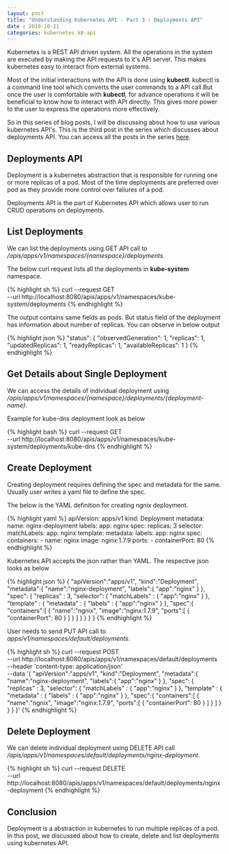 ```yaml
---
layout: post
title: "Understanding Kubernetes API - Part 3 : Deployments API"
date : 2019-10-21
categories: kubernetes k8-api
---
```


Kubernetes is a REST API driven system. All the operations in the system are executed by making the API requests to it's API server. This makes kubernetes easy to interact from external systems.

Most of the initial interactions with the API is done using **kubectl**. kubectl is a command line tool which converts the user commands to a API call.But once the user is comfortable with **kubectl**, for advance operations it will be beneficial to know how to interact with API directly. This gives more power to the user to express the operations more effectively. 

So in this series of blog posts, I will be discussing about how to use various kubernetes API's. This is the third post in the series which discusses about deployments API. You can access all the posts in the series [here](/categories/k8-api).


## Deployments API
Deployment is a kubernetes abstraction that is responsible for running one or more replicas of a pod. Most of the time deployments are preferred over pod as they provide more control over failures of a pod.

Deployments API is the part of Kubernetes API which allows user to run CRUD operations on deployments.

## List Deployments

We can list the deployments using GET API call to */apis/apps/v1/namespaces/{namespace}/deployments*.

The below curl request lists all the deployments in **kube-system** namespace. 

{% highlight sh %}
curl --request GET \
  --url http://localhost:8080/apis/apps/v1/namespaces/kube-system/deployments
{% endhighlight %}

The output contains same fields as pods. But status field of the deployment has information about number of replicas. You can observe in below output

{% highlight json %}
  "status": {
        "observedGeneration": 1,
        "replicas": 1,
        "updatedReplicas": 1,
        "readyReplicas": 1,
        "availableReplicas": 1
}
{% endhighlight %}

## Get Details about Single Deployment

We can access the details of individual deployment using */apis/apps/v1/namespaces/{namespace}/deployments/{deployment-name}*.


Example for kube-dns deployment look as below

{% highlight bash %}
curl --request GET \
  --url http://localhost:8080/apis/apps/v1/namespaces/kube-system/deployments/kube-dns
{% endhighlight %}

## Create Deployment

Creating deployment requires defining the spec and metadata for the same. Usually user writes a yaml file to define the spec.

The below is the YAML definition for creating ngnix deployment.

{% highlight yaml %}
apiVersion: apps/v1
kind: Deployment
metadata:
  name: nginx-deployment
  labels:
    app: nginx
spec:
  replicas: 3
  selector:
    matchLabels:
      app: nginx
  template:
    metadata:
      labels:
        app: nginx
    spec:
      containers:
      - name: nginx
        image: nginx:1.7.9
        ports:
        - containerPort: 80
{% endhighlight %}

Kubernetes API accepts the json rather than YAML. The respective json looks as below

{% highlight json %}
{
    "apiVersion":"apps/v1",
    "kind":"Deployment",
    "metadata":{
        "name":"nginx-deployment",
        "labels":{
            "app":"nginx"
        }
    },
    "spec": {
    "replicas" : 3,
    "selector": {
        "matchLabels" : {
            "app":"nginx"
        }
    },
    "template" : {
    "metadata" : {
        "labels" : {
            "app":"nginx"
        }
    },
    "spec":{
        "containers":[
            {
                "name":"ngnix",
                "image":"nginx:1.7.9",
                "ports":[
                  {
                    "containerPort": 80 
                }
                ]
            }
        ]
    }
 }
}
}
{% endhighlight %}

User needs to send PUT API call to *apps/v1/namespaces/default/deployments*.

{% highlight sh %}
curl --request POST \
  --url http://localhost:8080/apis/apps/v1/namespaces/default/deployments \
  --header 'content-type: application/json' \
  --data '{
	"apiVersion":"apps/v1",
	"kind":"Deployment",
	"metadata":{
		"name":"nginx-deployment",
		"labels":{
			"app":"nginx"
		}
	},
	"spec": {
	"replicas" : 3,
	"selector": {
		"matchLabels" : {
			"app":"nginx"
		}
	},
	"template" : {
	"metadata" : {
		"labels" : {
			"app":"nginx"
		}
	},
	"spec":{
		"containers":[
			{
				"name":"ngnix",
				"image":"nginx:1.7.9",
				"ports":[
				  {
				    "containerPort": 80 
			    }
				]
			}
		]
	}
 }
}
}'
{% endhighlight %}


## Delete Deployment
We can delete individual deployment using DELETE API call */apis/apps/v1/namespaces/default/deployments/nginx-deployment*.

{% highlight sh %}
curl --request DELETE \
  --url http://localhost:8080/apis/apps/v1/namespaces/default/deployments/nginx-deployment
{% endhighlight %}

## Conclusion
Deployment is a abstraction in kubernetes to run multiple replicas of a pod. In this post, we discussed about how to create, delete and list deployments using kubernetes API.
